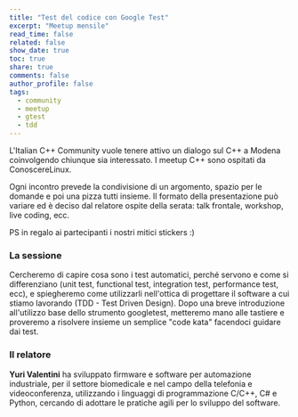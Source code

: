 ```yaml
---
title: "Test del codice con Google Test"
excerpt: "Meetup mensile"
read_time: false
related: false
show_date: true
toc: true
share: true
comments: false
author_profile: false
tags:
  - community
  - meetup
  - gtest
  - tdd
---
```


L'Italian C++ Community vuole tenere attivo un dialogo sul C++ a Modena coinvolgendo chiunque sia interessato. I meetup C++ sono ospitati da ConoscereLinux.

Ogni incontro prevede la condivisione di un argomento, spazio per le domande e poi una pizza tutti insieme.
Il formato della presentazione può variare ed è deciso dal relatore ospite della serata: talk frontale, workshop, live coding, ecc.

PS in regalo ai partecipanti i nostri mitici stickers :)

### La sessione

Cercheremo di capire cosa sono i test automatici, perché servono e come si differenziano (unit test, functional test, integration test, performance test, ecc), e spiegheremo come utilizzarli nell'ottica di progettare il software a cui stiamo lavorando (TDD - Test Driven Design).
Dopo una breve introduzione all'utilizzo base dello strumento googletest, metteremo mano alle tastiere e proveremo a risolvere insieme un semplice "code kata" facendoci guidare dai test.

### Il relatore

**Yuri Valentini** ha sviluppato firmware e software per automazione industriale, per il settore biomedicale e nel campo della telefonia e videoconferenza, utilizzando i linguaggi di programmazione C/C++, C# e Python, cercando di adottare le pratiche agili per lo sviluppo del software.